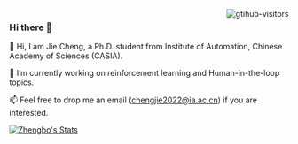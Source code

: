 <!--
<img align="right" src="https://github-readme-stats.vercel.app/api?username=CJReinforce&show_icons=true&icon_color=CE1D2D&text_color=718096&bg_color=ffffff&hide_title=true" />

![]( https://steins-gate-visitor-count.greenhandatsjtu.repl.co/{CJReinforce})

![]( https://visitor-badge.glitch.me/badge?page_id=<CJReinforce>)

![visitors](https://visitor-badge.glitch.me/badge?page_id=CJReinforce&left_color=green&right_color=red)
-->

 <img align="right" src="https://komarev.com/ghpvc/?username=CJReinforce&label=Visitors&color=red&style=flat&logo=github" alt="gtihub-visitors" />

### Hi there 👋
👯 Hi, I am Jie Cheng, a Ph.D. student from Institute of Automation, Chinese Academy of Sciences (CASIA).

🔭 I’m currently working on reinforcement learning and Human-in-the-loop topics.

📫 Feel free to drop me an email (chengjie2022@ia.ac.cn) if you are interested.

<p align="left">
  <a href="https://github.com/CJReinforce" class="rich-diff-level-one">
    <img src="https://github-readme-stats.vercel.app/api?username=CJReinforce" alt="Zhengbo's Stats" >
    <!-- &hide=issues
    <img src="https://github-readme-stats.vercel.app/api?username=CJReinforce&hide=issues" alt="Zhengbo's Stats" >
    -->
  </a>
</p>
